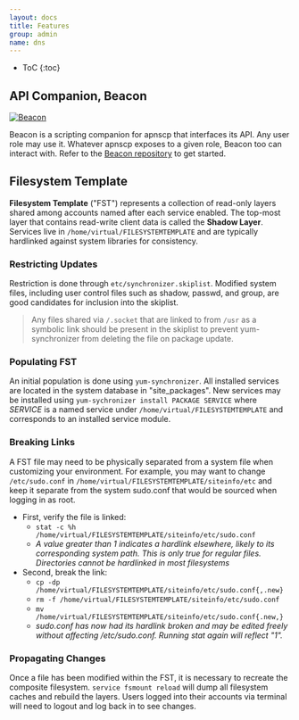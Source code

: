 ```yaml
---
layout: docs
title: Features
group: admin
name: dns
---
```


* ToC
{:toc}

## API Companion, Beacon

[![Beacon](https://apisnetworks.com/images/beacon/beacon.png)](https://github.com/apisnetworks/beacon)

Beacon is a scripting companion for apnscp that interfaces its API. Any user role may use it. Whatever apnscp exposes to a given role, Beacon too can interact with. Refer to the [Beacon repository](https://github.com/apisnetworks/beacon) to get started.

## Filesystem Template

**Filesystem Template** ("FST") represents a collection of read-only layers shared among accounts named after each service enabled. The top-most layer that contains read-write client data is called the **Shadow Layer**. Services live in ``/home/virtual/FILESYSTEMTEMPLATE`` and are typically hardlinked against system libraries for consistency.

### Restricting Updates
Restriction is done through ```etc/synchronizer.skiplist```. Modified system files, including user control files such as shadow, passwd, and group, are good candidates for inclusion into the skiplist. 

> Any files shared via ```/.socket``` that are linked to from ```/usr``` as a symbolic link should be present in the skiplist to prevent yum-synchronizer from deleting the file on package update.

### Populating FST
An initial population is done using ``yum-synchronizer``. All installed services are located in the system database in "site_packages". New services may be installed using `yum-sychronizer install PACKAGE SERVICE` where *SERVICE* is a named service under `/home/virtual/FILESYSTEMTEMPLATE` and corresponds to an installed service module.

### Breaking Links
A FST file may need to be physically separated from a system file when customizing your environment. For example, you may want to change `/etc/sudo.conf` in `/home/virtual/FILESYSTEMTEMPLATE/siteinfo/etc` and keep it separate from the system sudo.conf that would be sourced when logging in as root.
* First, verify the file is linked:
    * ```stat -c %h /home/virtual/FILESYSTEMTEMPLATE/siteinfo/etc/sudo.conf```
    * *A value greater than 1 indicates a hardlink elsewhere, likely to its corresponding system path. This is only true for regular files. Directories cannot be hardlinked in most   filesystems*
* Second, break the link:
    * ```cp -dp /home/virtual/FILESYSTEMTEMPLATE/siteinfo/etc/sudo.conf{,.new}```
    * ```rm -f /home/virtual/FILESYSTEMTEMPLATE/siteinfo/etc/sudo.conf```
    * ```mv /home/virtual/FILESYSTEMTEMPLATE/siteinfo/etc/sudo.conf{.new,}```
    * *sudo.conf has now had its hardlink broken and may be edited freely without affecting /etc/sudo.conf. Running stat again will reflect "1".*

### Propagating Changes
Once a file has been modified within the FST, it is necessary to recreate the composite filesystem. `service fsmount reload` will dump all filesystem caches and rebuild the layers. Users logged into their accounts via terminal will need to logout and log back in to see changes. 